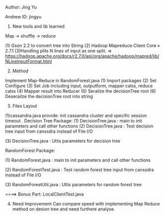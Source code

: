 Author: Jing Yu

Andrew ID: jingyu

1. New tools and lib learned 
 
 Map -> shuffle -> reduce 

(1) Gson 2.2 to convert tree into String 
(2) Hadoop Mapreduce Client Core » 2.7.1
(3)Handling plits N lines of input as one split.
=> https://hadoop.apache.org/docs/r2.7.0/api/org/apache/hadoop/mapred/lib/NLineInputFormat.html

2. Method 

Implement Map-Reduce in RandomForest.java 
(1) Import packages
(2) Set Configure 
(3) Set Job including input, outputform, mapper calss, reduce calss 
(4) Mapper result into Reducer
(5) Serailze the decisionTree root
(6) Deserailze the decisionTree root into string

3. Files  Layout

(1)cassandra.java provide: init cassandra cluster and specific session timeout .
Decision Tree Package: (1) DecisionTree.java : main to init parameters and call other functions (2) DecisionTree.java : Test decision tree input from canssdra instead of File I/O

(3) DecisionTree.java : Utlis parameters for decision tree

RandomForest Package:

(1) RandomForest.java : main to init parameters and call other functions

(2) RandomForestTest.java : Test random forest tree input from canssdra instead of File I/O

(3) RandomForestUtil.java : Utlis parameters for random forest tree

====> Bonus Part: LocalClientTest.java

4. Need Improvement 
Can compare speed with implementing Map Reduce method on desion tree and need furthere analyse.
